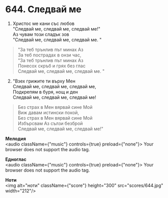 # 644. Следвай ме  

1. Христос ме кани със любов  
"Следвай ме, следвай ме, следвай ме!"  
Аз чувам този сладък зов  
"Следвай ме, следвай ме, следвай ме. "  

> "За теб трънлив път минах Аз  
> За теб пострадах в онзи час,  
> "За теб трънлив път минах Аз  
> Понесох скръб и грях без глас  
> Следвай ме, следвай ме, следвай ме. "  

2. "Взех грижите ти върху Мен  
Следвай ме, следвай ме, следвай ме,  
Подкрепям в буря, нощ и ден  
Следвай ме, следвай ме, следвай ме!  

> Без страх в Мен вярвай сине Мой  
> Виж давам истински покой,  
> Без страх в Мен вярвай сине Мой  
> Избърсвам Аз сълзи безброй  
> Следвай ме, следвай ме, следвай ме!"  

__Мелодия__  
<audio className={"music"} controls={true} preload={"none"}><source src="mp3/644.mp3" type="audio/mpeg"/>
Your browser does not support the audio tag.
</audio>  

__Едноглас__  
<audio className={"music"} controls={true} preload={"none"}><source src="transp/644.mp3" type="audio/mpeg"/>
Your browser does not support the audio tag.
</audio>  

__Ноти__  
<img alt="ноти" className={"score"} height="300" src="scores/644.jpg" width="212"/>
